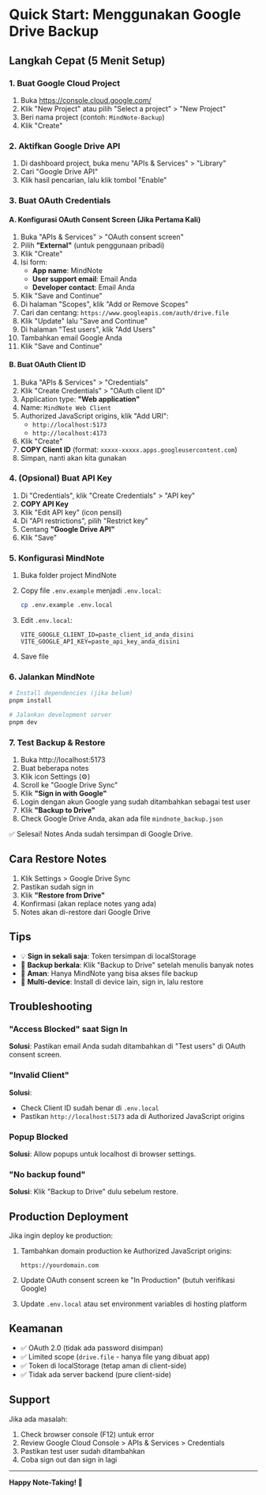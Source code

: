 # Quick Start: Menggunakan Google Drive Backup

## Langkah Cepat (5 Menit Setup)

### 1. Buat Google Cloud Project

1. Buka https://console.cloud.google.com/
2. Klik "New Project" atau pilih "Select a project" > "New Project"
3. Beri nama project (contoh: `MindNote-Backup`)
4. Klik "Create"

### 2. Aktifkan Google Drive API

1. Di dashboard project, buka menu "APIs & Services" > "Library"
2. Cari "Google Drive API"
3. Klik hasil pencarian, lalu klik tombol "Enable"

### 3. Buat OAuth Credentials

#### A. Konfigurasi OAuth Consent Screen (Jika Pertama Kali)

1. Buka "APIs & Services" > "OAuth consent screen"
2. Pilih **"External"** (untuk penggunaan pribadi)
3. Klik "Create"
4. Isi form:
   - **App name**: MindNote
   - **User support email**: Email Anda
   - **Developer contact**: Email Anda
5. Klik "Save and Continue"
6. Di halaman "Scopes", klik "Add or Remove Scopes"
7. Cari dan centang: `https://www.googleapis.com/auth/drive.file`
8. Klik "Update" lalu "Save and Continue"
9. Di halaman "Test users", klik "Add Users"
10. Tambahkan email Google Anda
11. Klik "Save and Continue"

#### B. Buat OAuth Client ID

1. Buka "APIs & Services" > "Credentials"
2. Klik "Create Credentials" > "OAuth client ID"
3. Application type: **"Web application"**
4. Name: `MindNote Web Client`
5. Authorized JavaScript origins, klik "Add URI":
   - `http://localhost:5173`
   - `http://localhost:4173`
6. Klik "Create"
7. **COPY Client ID** (format: `xxxxx-xxxxx.apps.googleusercontent.com`)
8. Simpan, nanti akan kita gunakan

### 4. (Opsional) Buat API Key

1. Di "Credentials", klik "Create Credentials" > "API key"
2. **COPY API Key**
3. Klik "Edit API key" (icon pensil)
4. Di "API restrictions", pilih "Restrict key"
5. Centang **"Google Drive API"**
6. Klik "Save"

### 5. Konfigurasi MindNote

1. Buka folder project MindNote
2. Copy file `.env.example` menjadi `.env.local`:
   ```bash
   cp .env.example .env.local
   ```

3. Edit `.env.local`:
   ```env
   VITE_GOOGLE_CLIENT_ID=paste_client_id_anda_disini
   VITE_GOOGLE_API_KEY=paste_api_key_anda_disini
   ```

4. Save file

### 6. Jalankan MindNote

```bash
# Install dependencies (jika belum)
pnpm install

# Jalankan development server
pnpm dev
```

### 7. Test Backup & Restore

1. Buka http://localhost:5173
2. Buat beberapa notes
3. Klik icon Settings (⚙️)
4. Scroll ke "Google Drive Sync"
5. Klik **"Sign in with Google"**
6. Login dengan akun Google yang sudah ditambahkan sebagai test user
7. Klik **"Backup to Drive"**
8. Check Google Drive Anda, akan ada file `mindnote_backup.json`

✅ Selesai! Notes Anda sudah tersimpan di Google Drive.

## Cara Restore Notes

1. Klik Settings > Google Drive Sync
2. Pastikan sudah sign in
3. Klik **"Restore from Drive"**
4. Konfirmasi (akan replace notes yang ada)
5. Notes akan di-restore dari Google Drive

## Tips

- 💡 **Sign in sekali saja**: Token tersimpan di localStorage
- 🔄 **Backup berkala**: Klik "Backup to Drive" setelah menulis banyak notes
- 🔐 **Aman**: Hanya MindNote yang bisa akses file backup
- 📱 **Multi-device**: Install di device lain, sign in, lalu restore

## Troubleshooting

### "Access Blocked" saat Sign In
**Solusi**: Pastikan email Anda sudah ditambahkan di "Test users" di OAuth consent screen.

### "Invalid Client"
**Solusi**: 
- Check Client ID sudah benar di `.env.local`
- Pastikan `http://localhost:5173` ada di Authorized JavaScript origins

### Popup Blocked
**Solusi**: Allow popups untuk localhost di browser settings.

### "No backup found"
**Solusi**: Klik "Backup to Drive" dulu sebelum restore.

## Production Deployment

Jika ingin deploy ke production:

1. Tambahkan domain production ke Authorized JavaScript origins:
   ```
   https://yourdomain.com
   ```

2. Update OAuth consent screen ke "In Production" (butuh verifikasi Google)

3. Update `.env.local` atau set environment variables di hosting platform

## Keamanan

- ✅ OAuth 2.0 (tidak ada password disimpan)
- ✅ Limited scope (`drive.file` - hanya file yang dibuat app)
- ✅ Token di localStorage (tetap aman di client-side)
- ✅ Tidak ada server backend (pure client-side)

## Support

Jika ada masalah:
1. Check browser console (F12) untuk error
2. Review Google Cloud Console > APIs & Services > Credentials
3. Pastikan test user sudah ditambahkan
4. Coba sign out dan sign in lagi

---

**Happy Note-Taking! 📝**

